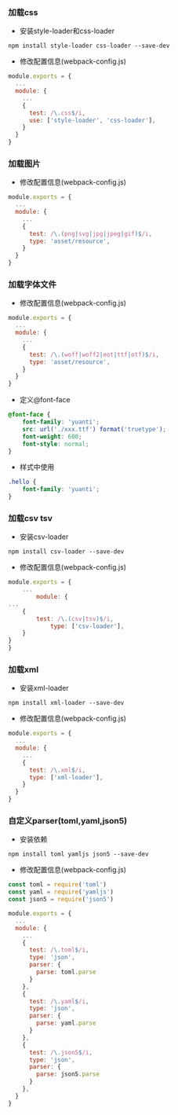 ### 加载css
- 安装style-loader和css-loader
```shell
npm install style-loader css-loader --save-dev
```
- 修改配置信息(webpack-config.js)
```javascript
module.exports = {
  ...
  module: {
    ...
    {
      test: /\.css$/i,
      use: ['style-loader', 'css-loader'],
    }
  }
}
```
### 加载图片
- 修改配置信息(webpack-config.js)
```javascript
module.exports = {
  ...
  module: {
    ...
    {
      test: /\.(png|svg|jpg|jpeg|gif)$/i,
      type: 'asset/resource',
    }
  }
}
```
### 加载字体文件
- 修改配置信息(webpack-config.js)
```javascript
module.exports = {
  ...
  module: {
    ...
    {
      test: /\.(woff|woff2|eot|ttf|otf)$/i,
      type: 'asset/resource',
    }
  }
}
```
- 定义@font-face
```css
@font-face {
    font-family: 'yuanti';
    src: url('./xxx.ttf') format('truetype');
    font-weight: 600;
    font-style: normal;
}
```
- 样式中使用
```css
.hello {
    font-family: 'yuanti';
}
```
### 加载csv tsv
- 安装csv-loader
```shell
npm install csv-loader --save-dev
```
- 修改配置信息(webpack-config.js)
```javascript
module.exports = {
    ...
        module: {
...
    {
        test: /\.(csv|tsv)$/i,
            type: ['csv-loader'],
    }
}
}
```
### 加载xml
- 安装xml-loader
```shell
npm install xml-loader --save-dev
```
- 修改配置信息(webpack-config.js)
```javascript
module.exports = {
  ...
  module: {
    ...
    {
      test: /\.xml$/i,
      type: ['xml-loader'],
    }
  }
}
```
### 自定义parser(toml,yaml,json5)
- 安装依赖
```shell
npm install toml yamljs json5 --save-dev
```
- 修改配置信息(webpack-config.js)
```javascript
const toml = require('toml')
const yaml = require('yamljs')
const json5 = require('json5')

module.exports = {
  ...
  module: {
    ...
    {
      test: /\.toml$/i,
      type: 'json',
      parser: {
        parse: toml.parse
      }
    },
    {
      test: /\.yaml$/i, 
      type: 'json',
      parser: {
        parse: yaml.parse
      }
    },
    {
      test: /\.json5$/i,
      type: 'json',
      parser: {
        parse: json5.parse
      }
    },
  }
}

```

